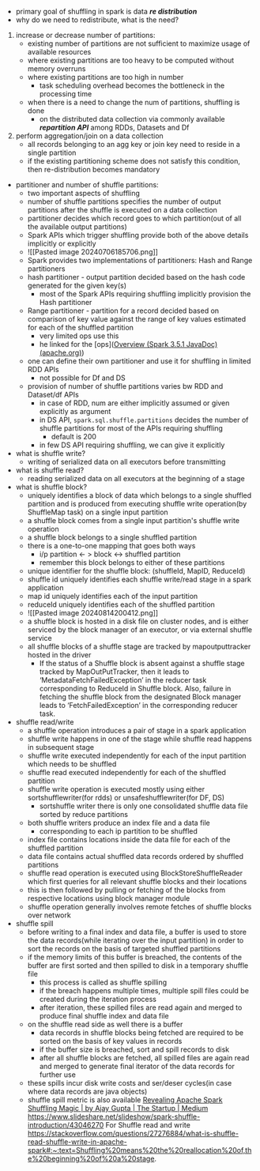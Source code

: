- primary goal of shuffling in spark is data ***re distribution***
- why do we need to redistribute, what is the need?
1. increase or decrease number of partitions:
	- existing number of partitions are not sufficient to maximize usage of available resources
	- where existing partitions are too heavy to be computed without memory overruns
	- where existing partitions are too high in number
		- task scheduling overhead becomes the bottleneck in the processing time
	- when there is a need to change the num of partitions, shuffling is done
		- on the distributed data collection via commonly available ***repartition API*** among RDDs, Datasets and Df
2. perform aggregation/join on a data collection
	- all records belonging to an agg key or join key need to reside in a single partition
	- if the existing partitioning scheme does not satisfy this condition, then re-distribution becomes mandatory

- partitioner and number of shuffle partitions:
	- two important aspects of shuffling
	- number of shuffle partitions specifies the number of output partitions after the shuffle is executed on a data collection
	- partitioner decides which record goes to which partition(out of all the available output partitions)
	- Spark APIs which trigger shuffling provide both of the above details implicitly or explicitly
	- ![[Pasted image 20240706185706.png]]
	- Spark provides two implementations of partitioners: Hash and Range partitioners
	- hash partitioner - output partition decided based on the hash code generated for the given key(s)
		- most of the Spark APIs requiring shuffling implicitly provision the Hash partitioner
	- Range partitioner - partition for a record decided based on comparison of key value against the range of key values estimated for each of the shuffled partition
		- very limited ops use this
		- he linked for the [ops]([Overview (Spark 3.5.1 JavaDoc) (apache.org)](https://spark.apache.org/docs/latest/api/java/index.html?org%2Fapache%2Fspark%2Fsql%2FDataset.html=))
	- one can define their own partitioner and use it for shuffling in limited RDD APIs
		- not possible for Df and DS
	- provision of number of shuffle partitions varies bw RDD and Dataset/df APIs
		- in case of RDD, num are either implicitly assumed or given explicitly as argument
		- in DS API, `spark.sql.shuffle.partitions` decides the number of shuffle partitions for most of the APIs requiring shuffling
			- default is 200
		- in few DS API requiring shuffling, we can give it explicitly
- what is shuffle write?
	- writing of serialized data on all executors before transmitting
- what is shuffle read?
	- reading serialized data on all executors at the beginning of a stage
- what is shuffle block?
	- uniquely identifies a block of data which belongs to a single shuffled partition and is produced from executing shuffle write operation(by ShuffleMap task) on a single input partition
	- a shuffle block comes from a single input partition's shuffle write operation
	- a shuffle block belongs to a single shuffled partition
	- there is a one-to-one mapping that goes both ways
		- i/p partition <- > block <-> shuffled partition
		- remember this block belongs to either of these partitions
	- unique identifier for the shuffle block: (shuffleId, MapID, ReduceId)
	- shuffle id uniquely identifies each shuffle write/read stage in a spark application
	- map id uniquely identifies each of the input partition
	- reduceId uniquely identifies each of the shuffled partition
	- ![[Pasted image 20240814200412.png]]
	- a shuffle block is hosted in a disk file on cluster nodes, and is either serviced by the block manager of an executor, or via external shuffle service
	- all shuffle blocks of a shuffle stage are tracked by mapoutputtracker hosted in the driver
		- If the status of a Shuffle block is absent against a shuffle stage tracked by MapOutPutTracker, then it leads to ‘MetadataFetchFailedException’ in the reducer task corresponding to ReduceId in Shuffle block. Also, failure in fetching the shuffle block from the designated Block manager leads to ‘FetchFailedException’ in the corresponding reducer task.
- shuffle read/write
	- a shuffle operation introduces a pair of stage in a spark application
	- shuffle write happens in one of the stage while shuffle read happens in subsequent stage
	- shuffle write executed independently for each of the input partition which needs to be shuffled
	- shuffle read executed independently for each of the shuffled partition
	- shuffle write operation is executed mostly using either sortshufflewriter(for rdds) or unsafeshufflewriter(for DF, DS)
		- sortshuffle writer there is only one consolidated shuffle data file sorted by reduce partitions
	- both shuffle writers produce an index file and a data file
		- corresponding to each ip partition to be shuffled
	- index file contains locations inside the data file for each of the shuffled partition
	- data file contains actual shuffled data records ordered by shuffled partitions
	- shuffle read operation is executed using BlockStoreShuffleReader which first queries for all relevant shuffle blocks and their locations
	- this is then followed by pulling or fetching of the blocks from respective locations using block manager module
	- shuffle operation generally involves remote fetches of shuffle blocks over network
- shuffle spill
	- before writing to a final index and data file, a buffer is used to store the data records(while iterating over the input partition) in order to sort the records on the basis of targeted shuffled partitions
	- if the memory limits of this buffer is breached, the contents of the buffer are first sorted and then spilled to disk in a temporary shuffle file
		- this process is called as shuffle spilling
		- if the breach happens multiple times, multiple spill files could be created during the iteration process
		- after iteration, these spilled files are read again and merged to produce final shuffle index and data file
	- on the shuffle read side as well there is a buffer
		- data records in shuffle blocks being fetched are required to be sorted on the basis of key values in records
		- if the buffer size is breached, sort and spill records to disk
		- after all shuffle blocks are fetched, all spilled files are again read and merged to generate final iterator of the data records for further use
	- these spills incur disk write costs and ser/deser cycles(in case where data records are java objects)
	- shuffle spill metric is also available
 [Revealing Apache Spark Shuffling Magic | by Ajay Gupta | The Startup | Medium](https://medium.com/swlh/revealing-apache-spark-shuffling-magic-b2c304306142)
 https://www.slideshare.net/slideshow/spark-shuffle-introduction/43046270
For Shuffle read and write
https://stackoverflow.com/questions/27276884/what-is-shuffle-read-shuffle-write-in-apache-spark#:~:text=Shuffling%20means%20the%20reallocation%20of,the%20beginning%20of%20a%20stage.